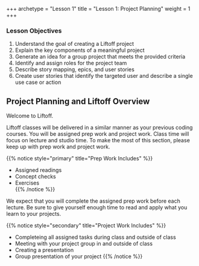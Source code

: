 +++
archetype = "Lesson 1"
title = "Lesson 1: Project Planning"
weight = 1
+++

### Lesson Objectives
1. Understand the goal of creating a Liftoff project
1. Explain the key components of a meaningful project
1. Generate an idea for a group project that meets the provided criteria
1. Identify and assign roles for the project team
1. Describe story mapping, epics, and user stories
1. Create user stories that identify the targeted user and describe a single use case or action

## Project Planning and Liftoff Overview

Welcome to Liftoff.  

Liftoff classes will be delivered in a similar manner as your previous coding courses.  You will be assigned prep work and project work.  Class time will focus on lecture and studio time.  To make the most of this section, please keep up with prep work and project work.


{{% notice style="primary" title="Prep Work Includes" %}}
   + Assigned readings
   + Concept checks
   + Exercises  
{{% /notice %}}

We expect that you will complete the  assigned prep work before each lecture.  Be sure to give yourself enough time to read and apply what you learn to your projects.

{{% notice style="secondary" title="Project Work Includes" %}}
   - Completeing all assigned tasks during class and outside of class
   - Meeting with your project group in and outside of class
   - Creating a presentation
   - Group presentation of your project
{{% /notice %}}


